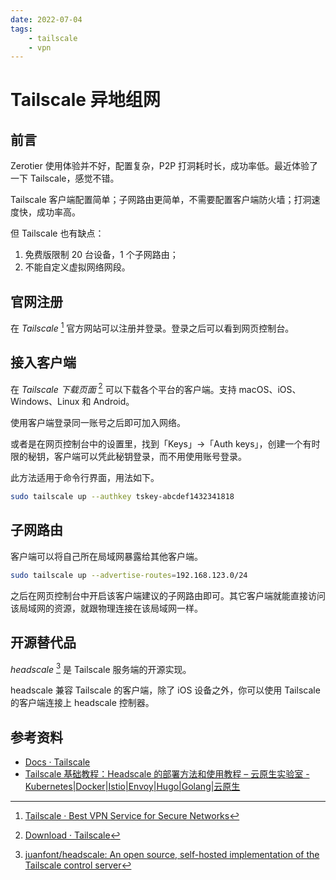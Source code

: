 ```yaml
---
date: 2022-07-04
tags:
    - tailscale
    - vpn
---
```


# Tailscale 异地组网

## 前言

Zerotier 使用体验并不好，配置复杂，P2P 打洞耗时长，成功率低。最近体验了一下 Tailscale，感觉不错。

Tailscale 客户端配置简单；子网路由更简单，不需要配置客户端防火墙；打洞速度快，成功率高。

但 Tailscale 也有缺点：

1. 免费版限制 20 台设备，1 个子网路由；
2. 不能自定义虚拟网络网段。

<!-- more -->

## 官网注册

在 *Tailscale* [^1] 官方网站可以注册并登录。登录之后可以看到网页控制台。

## 接入客户端

在 *Tailscale 下载页面* [^2] 可以下载各个平台的客户端。支持 macOS、iOS、Windows、Linux 和 Android。

使用客户端登录同一账号之后即可加入网络。

或者是在网页控制台中的设置里，找到「Keys」->「Auth keys」，创建一个有时限的秘钥，客户端可以凭此秘钥登录，而不用使用账号登录。

此方法适用于命令行界面，用法如下。

```bash
sudo tailscale up --authkey tskey-abcdef1432341818
```

## 子网路由

客户端可以将自己所在局域网暴露给其他客户端。

```bash
sudo tailscale up --advertise-routes=192.168.123.0/24
```

之后在网页控制台中开启该客户端建议的子网路由即可。其它客户端就能直接访问该局域网的资源，就跟物理连接在该局域网一样。

## 开源替代品

*headscale* [^3] 是 Tailscale 服务端的开源实现。

headscale 兼容 Tailscale 的客户端，除了 iOS 设备之外，你可以使用 Tailscale 的客户端连接上 headscale 控制器。

## 参考资料

- [Docs · Tailscale](https://tailscale.com/kb/)
- [Tailscale 基础教程：Headscale 的部署方法和使用教程 – 云原生实验室 - Kubernetes|Docker|Istio|Envoy|Hugo|Golang|云原生](https://icloudnative.io/posts/how-to-set-up-or-migrate-headscale/)

[^1]: [Tailscale · Best VPN Service for Secure Networks](https://tailscale.com/)
[^2]: [Download · Tailscale](https://tailscale.com/download)
[^3]: [juanfont/headscale: An open source, self-hosted implementation of the Tailscale control server](https://github.com/juanfont/headscale)
